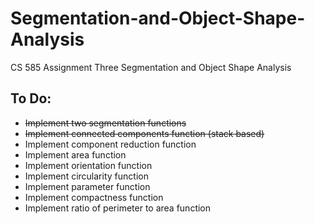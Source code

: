 # Segmentation-and-Object-Shape-Analysis
CS 585 Assignment Three Segmentation and Object Shape Analysis

## To Do:
* ~~Implement two segmentation functions~~
* ~~Implement connected components function (stack based)~~
* Implement component reduction function
* Implement area function
* Implement orientation function
* Implement circularity function
* Implement parameter function
* Implement compactness function
* Implement ratio of perimeter to area function
